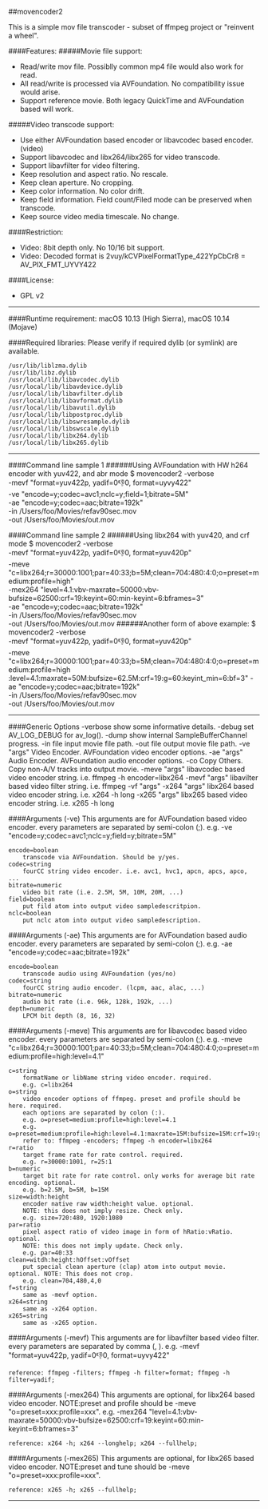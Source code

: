##movencoder2

This is a simple mov file transcoder - subset of ffmpeg project or "reinvent a wheel".

####Features:
#####Movie file support:
- Read/write mov file. Possiblly common mp4 file would also work for read.
- All read/write is processed via AVFoundation. No compatibility issue would arise.
- Support reference movie. Both legacy QuickTime and AVFoundation based will work.

#####Video transcode support:
- Use either AVFoundation based encoder or libavcodec based encoder. (video)
- Support libavcodec and libx264/libx265 for video transcode.
- Support libavfilter for video filtering.
- Keep resolution and aspect ratio. No rescale.
- Keep clean aperture. No cropping.
- Keep color information. No color drift.
- Keep field information. Field count/Filed mode can be preserved when transcode.
- Keep source video media timescale. No change.

####Restriction:
- Video: 8bit depth only. No 10/16 bit support.
- Video: Decoded format is 2vuy/kCVPixelFormatType_422YpCbCr8 = AV_PIX_FMT_UYVY422

####License:
- GPL v2

---

####Runtime requirement:
    macOS 10.13 (High Sierra), macOS 10.14 (Mojave)

####Required libraries:
    Please verify if required dylib (or symlink) are available.
    
    /usr/lib/liblzma.dylib
    /usr/lib/libz.dylib
    /usr/local/lib/libavcodec.dylib
    /usr/local/lib/libavdevice.dylib
    /usr/local/lib/libavfilter.dylib
    /usr/local/lib/libavformat.dylib
    /usr/local/lib/libavutil.dylib
    /usr/local/lib/libpostproc.dylib
    /usr/local/lib/libswresample.dylib
    /usr/local/lib/libswscale.dylib
    /usr/local/lib/libx264.dylib
    /usr/local/lib/libx265.dylib

---

####Command line sample 1
######Using AVFoundation with HW h264 encoder with yuv422, and abr mode
    $ movencoder2 
        -verbose \
        -mevf "format=yuv422p, yadif=0:-1:0, format=uyvy422" \
        -ve "encode=y;codec=avc1;nclc=y;field=1;bitrate=5M" \
        -ae "encode=y;codec=aac;bitrate=192k" \
        -in /Users/foo/Movies/refav90sec.mov \
        -out /Users/foo/Movies/out.mov

####Command line sample 2
######Using libx264 with yuv420, and crf mode
    $ movencoder2 
        -verbose \
        -mevf "format=yuv422p, yadif=0:-1:0, format=yuv420p" \
        -meve "c=libx264;r=30000:1001;par=40:33;b=5M;clean=704:480:4:0;o=preset=medium:profile=high" \
        -mex264 "level=4.1:vbv-maxrate=50000:vbv-bufsize=62500:crf=19:keyint=60:min-keyint=6:bframes=3" \
        -ae "encode=y;codec=aac;bitrate=192k" \
        -in /Users/foo/Movies/refav90sec.mov \
        -out /Users/foo/Movies/out.mov
######Another form of above example:
    $ movencoder2 
        -verbose \
        -mevf "format=yuv422p, yadif=0:-1:0, format=yuv420p" \
        -meve "c=libx264;r=30000:1001;par=40:33;b=5M;clean=704:480:4:0;o=preset=medium:profile=high\
        :level=4.1:maxrate=50M:bufsize=62.5M:crf=19:g=60:keyint_min=6:bf=3"
        -ae "encode=y;codec=aac;bitrate=192k" \
        -in /Users/foo/Movies/refav90sec.mov \
        -out /Users/foo/Movies/out.mov

---

####Generic Options
    -verbose
        show some informative details.
    -debug
        set AV_LOG_DEBUG for av_log().
    -dump
        show internal SampleBufferChannel progress.
    -in file
        input movie file path.
    -out file
        output movie file path.
    -ve "args"
        Video Encoder. AVFoundation video encoder options.
    -ae "args"
        Audio Encoder. AVFoundation audio encoder options.
    -co
        Copy Others. Copy non-A/V tracks into output movie.
    -meve "args"
        libavcodec based video encoder string. i.e. ffmpeg -h encoder=libx264
    -mevf "args"
        libavilter based video filter string. i.e. ffmpeg -vf "args"
    -x264 "args"
        libx264 based video encoder string. i.e. x264 -h long
    -x265 "args"
        libx265 based video encoder string. i.e. x265 -h long

####Arguments (-ve)
    This arguments are for AVFoundation based video encoder.
    every parameters are separated by semi-colon (;).
    e.g. -ve "encode=y;codec=avc1;nclc=y;field=y;bitrate=5M"
    
    encode=boolean
        transcode via AVFoundation. Should be y/yes.
    codec=string
        fourCC string video encoder. i.e. avc1, hvc1, apcn, apcs, apco, ...
    bitrate=numeric
        video bit rate (i.e. 2.5M, 5M, 10M, 20M, ...)
    field=boolean
        put fild atom into output video sampledescritpion.
    nclc=boolean
        put nclc atom into output video sampledescription.

####Arguments (-ae)
    This arguments are for AVFoundation based audio encoder.
    every parameters are separated by semi-colon (;).
    e.g. -ae "encode=y;codec=aac;bitrate=192k"
    
    encode=boolean
        transcode audio using AVFoundation (yes/no)
    codec=string
        fourCC string audio encoder. (lcpm, aac, alac, ...)
    bitrate=numeric
        audio bit rate (i.e. 96k, 128k, 192k, ...)
    depth=numeric
        LPCM bit depth (8, 16, 32)

####Arguments (-meve)
    This arguments are for libavcodec based video encoder.
    every parameters are separated by semi-colon (;).
    e.g. -meve "c=libx264;r=30000:1001;par=40:33;b=5M;clean=704:480:4:0;o=preset=medium:profile=high:level=4.1"
    
    c=string
        formatName or libName string video encoder. required.
        e.g. c=libx264
    o=string
        video encoder options of ffmpeg. preset and profile should be here. required.
        each options are separated by colon (:).
        e.g. o=preset=medium:profile=high:level=4.1
        e.g. o=preset=medium:profile=high:level=4.1:maxrate=15M:bufsize=15M:crf=19:g=60:keyint_min=15:bf=3
        refer to: ffmpeg -encoders; ffmpeg -h encoder=libx264
    r=ratio
        target frame rate for rate control. required.
        e.g. r=30000:1001, r=25:1
    b=numeric
        target bit rate for rate control. only works for average bit rate encoding. optional.
        e.g. b=2.5M, b=5M, b=15M
    size=width:height
        encoder native raw width:height value. optional.
        NOTE: this does not imply resize. Check only.
        e.g. size=720:480, 1920:1080
    par=ratio
        pixel aspect ratio of video image in form of hRatio:vRatio. optional.
        NOTE: this does not imply update. Check only.
        e.g. par=40:33
    clean=witdh:height:hOffset:vOffset
        put special clean aperture (clap) atom into output movie. optional. NOTE: This does not crop.
        e.g. clean=704,480,4,0
    f=string
        same as -mevf option.
    x264=string
        same as -x264 option.
    x265=string
        same as -x265 option.

####Arguments (-mevf)
    This arguments are for libavfilter based video filter.
    every parameters are separated by comma (, ).
    e.g. -mevf "format=yuv422p, yadif=0:-1:0, format=uyvy422"
    
    reference: ffmpeg -filters; ffmpeg -h filter=format; ffmpeg -h filter=yadif;

####Arguments (-mex264)
    This arguments are optional, for libx264 based video encoder.
    NOTE:preset and profile should be -meve "o=preset=xxx:profile=xxx".
    e.g. -mex264 "level=4.1:vbv-maxrate=50000:vbv-bufsize=62500:crf=19:keyint=60:min-keyint=6:bframes=3"
    
    reference: x264 -h; x264 --longhelp; x264 --fullhelp;

####Arguments (-mex265)
    This arguments are optional, for libx265 based video encoder.
    NOTE:preset and tune should be -meve "o=preset=xxx:profile=xxx".
    
    reference: x265 -h; x265 --fullhelp;

---
